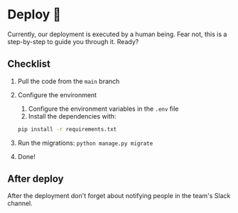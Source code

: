 # Deploy 🚀

Currently, our deployment is executed by a human being.
Fear not, this is a step-by-step to guide you through it.
Ready?

## Checklist

1. Pull the code from the `main` branch
2. Configure the environment
    1. Configure the environment variables in the `.env` file
    2. Install the dependencies with:
   ```bash
   pip install -r requirements.txt
   ```

3. Run the migrations: `python manage.py migrate`
4. Done!

## After deploy

After the deployment don't forget about notifying people in the team's Slack channel.
